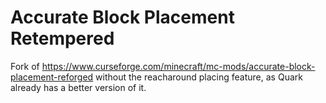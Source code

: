# Accurate Block Placement Retempered

Fork of https://www.curseforge.com/minecraft/mc-mods/accurate-block-placement-reforged without the reacharound placing feature, as Quark already has a better version of it.
